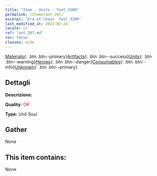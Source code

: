 ```yaml
---
title: "Item - Units - Tool_3209"
permalink: /Items/unt_207/
excerpt: "Era of Chaos  Tool_3209"
last_modified_at: 2021-03-24
locale: it
ref: "unt_207.md"
toc: false
classes: wide
---
```

 [Materials](/it/Items/){: .btn .btn--primary}[Artifacts](/it/Items/Artifacts/){: .btn .btn--success}[Units](/it/Items/Units/){: .btn .btn--warning}[Heroes](/it/Items/Heroes/){: .btn .btn--danger}[Consumables](/it/Items/Consumables/){: .btn .btn--info}[Unknown](/it/Items/Unknown/){: .btn .btn--primary}

## Dettagli
 **Descrizione:** 

 **Quality:** <span style="color: #FF0000">OK</span>

 **Type:** Unit Soul

## Gather

  None

## This item contains:

  None

